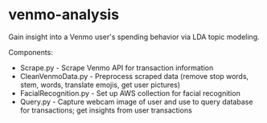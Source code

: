 # venmo-analysis

Gain insight into a Venmo user's spending behavior via LDA topic modeling.

Components:
- Scrape.py - Scrape Venmo API for transaction information
- CleanVenmoData.py - Preprocess scraped data (remove stop words, stem, words, translate emojis, get user pictures)
- FacialRecognition.py - Set up AWS collection for facial recognition
- Query.py - Capture webcam image of user and use to query database for transactions; get insights from user transactions
